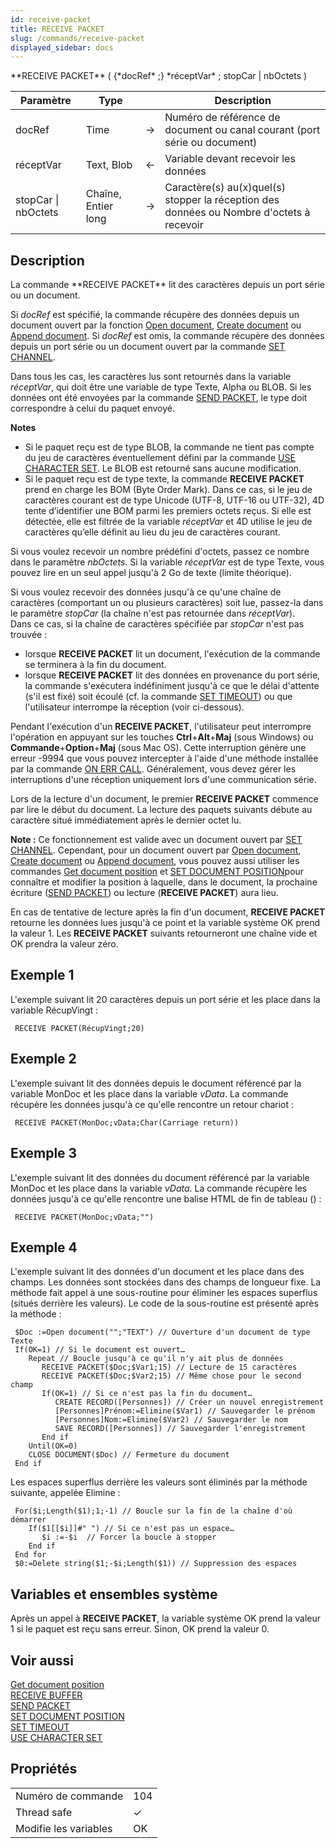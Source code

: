 ```yaml
---
id: receive-packet
title: RECEIVE PACKET
slug: /commands/receive-packet
displayed_sidebar: docs
---
```


<!--REF #_command_.RECEIVE PACKET.Syntax-->**RECEIVE PACKET** ( {*docRef* ;} *réceptVar* ; stopCar | nbOctets )<!-- END REF-->
<!--REF #_command_.RECEIVE PACKET.Params-->
| Paramètre | Type |  | Description |
| --- | --- | --- | --- |
| docRef | Time | &#8594;  | Numéro de référence de document ou canal courant (port série ou document) |
| réceptVar | Text, Blob | &#8592; | Variable devant recevoir les données |
| stopCar &#124; nbOctets | Chaîne, Entier long | &#8594;  | Caractère(s) au(x)quel(s) stopper la réception des données ou Nombre d'octets à recevoir |

<!-- END REF-->

## Description 

<!--REF #_command_.RECEIVE PACKET.Summary-->La commande **RECEIVE PACKET** lit des caractères depuis un port série ou un document.<!-- END REF-->

Si *docRef* est spécifié, la commande récupère des données depuis un document ouvert par la fonction [Open document](open-document.md), [Create document](create-document.md) ou [Append document](append-document.md). Si *docRef* est omis, la commande récupère des données depuis un port série ou un document ouvert par la commande [SET CHANNEL](set-channel.md). 

Dans tous les cas, les caractères lus sont retournés dans la variable *réceptVar*, qui doit être une variable de type Texte, Alpha ou BLOB. Si les données ont été envoyées par la commande [SEND PACKET](send-packet.md), le type doit correspondre à celui du paquet envoyé.

**Notes**

* Si le paquet reçu est de type BLOB, la commande ne tient pas compte du jeu de caractères éventuellement défini par la commande [USE CHARACTER SET](use-character-set.md). Le BLOB est retourné sans aucune modification.
* Si le paquet reçu est de type texte, la commande **RECEIVE PACKET** prend en charge les BOM (Byte Order Mark). Dans ce cas, si le jeu de caractères courant est de type Unicode (UTF-8, UTF-16 ou UTF-32), 4D tente d’identifier une BOM parmi les premiers octets reçus. Si elle est détectée, elle est filtrée de la variable *réceptVar* et 4D utilise le jeu de caractères qu’elle définit au lieu du jeu de caractères courant.

Si vous voulez recevoir un nombre prédéfini d'octets, passez ce nombre dans le paramètre *nbOctets*. Si la variable *réceptVar* est de type Texte, vous pouvez lire en un seul appel jusqu'à 2 Go de texte (limite théorique). 

Si vous voulez recevoir des données jusqu'à ce qu'une chaîne de caractères (comportant un ou plusieurs caractères) soit lue, passez-la dans le paramètre *stopCar* (la chaîne n'est pas retournée dans *réceptVar*).   
Dans ce cas, si la chaîne de caractères spécifiée par *stopCar* n'est pas trouvée :

* lorsque **RECEIVE PACKET** lit un document, l'exécution de la commande se terminera à la fin du document.
* lorsque **RECEIVE PACKET** lit des données en provenance du port série, la commande s'exécutera indéfiniment jusqu'à ce que le délai d'attente (s'il est fixé) soit écoulé (cf. la commande [SET TIMEOUT](set-timeout.md)) ou que l'utilisateur interrompe la réception (voir ci-dessous).

Pendant l'exécution d'un **RECEIVE PACKET**, l'utilisateur peut interrompre l'opération en appuyant sur les touches **Ctrl**+**Alt**+**Maj** (sous Windows) ou **Commande**+**Option**+**Maj** (sous Mac OS). Cette interruption génère une erreur -9994 que vous pouvez intercepter à l'aide d'une méthode installée par la commande [ON ERR CALL](on-err-call.md). Généralement, vous devez gérer les interruptions d'une réception uniquement lors d'une communication série. 

Lors de la lecture d'un document, le premier **RECEIVE PACKET** commence par lire le début du document. La lecture des paquets suivants débute au caractère situé immédiatement après le dernier octet lu.

**Note :** Ce fonctionnement est valide avec un document ouvert par [SET CHANNEL](set-channel.md). Cependant, pour un document ouvert par [Open document](open-document.md), [Create document](create-document.md) ou [Append document](append-document.md), vous pouvez aussi utiliser les commandes [Get document position](get-document-position.md) et [SET DOCUMENT POSITION](set-document-position.md)pour connaître et modifier la position à laquelle, dans le document, la prochaine écriture ([SEND PACKET](send-packet.md)) ou lecture (**RECEIVE PACKET**) aura lieu.

En cas de tentative de lecture après la fin d'un document, **RECEIVE PACKET** retourne les données lues jusqu'à ce point et la variable système OK prend la valeur 1\. Les **RECEIVE PACKET** suivants retourneront une chaîne vide et OK prendra la valeur zéro.

## Exemple 1 

L'exemple suivant lit 20 caractères depuis un port série et les place dans la variable RécupVingt :

```4d
 RECEIVE PACKET(RécupVingt;20)
```

## Exemple 2 

L'exemple suivant lit des données depuis le document référencé par la variable MonDoc et les place dans la variable *vData*. La commande récupère les données jusqu'à ce qu'elle rencontre un retour chariot :

```4d
 RECEIVE PACKET(MonDoc;vData;Char(Carriage return))
```

## Exemple 3 

L'exemple suivant lit des données du document référencé par la variable MonDoc et les place dans la variable *vData*. La commande récupère les données jusqu'à ce qu'elle rencontre une balise HTML de fin de tableau (*</TD>*) : 

```4d
 RECEIVE PACKET(MonDoc;vData;"")
```

## Exemple 4 

L'exemple suivant lit des données d'un document et les place dans des champs. Les données sont stockées dans des champs de longueur fixe. La méthode fait appel à une sous-routine pour éliminer les espaces superflus (situés derrière les valeurs). Le code de la sous-routine est présenté après la méthode : 

```4d
 $Doc :=Open document("";"TEXT") // Ouverture d'un document de type Texte
 If(OK=1) // Si le document est ouvert…
    Repeat // Boucle jusqu'à ce qu'il n'y ait plus de données
       RECEIVE PACKET($Doc;$Var1;15) // Lecture de 15 caractères
       RECEIVE PACKET($Doc;$Var2;15) // Même chose pour le second champ
       If(OK=1) // Si ce n'est pas la fin du document…
          CREATE RECORD([Personnes]) // Créer un nouvel enregistrement
          [Personnes]Prénom:=Elimine($Var1) // Sauvegarder le prénom
          [Personnes]Nom:=Elimine($Var2) // Sauvegarder le nom
          SAVE RECORD([Personnes]) // Sauvegarder l'enregistrement
       End if
    Until(OK=0)
    CLOSE DOCUMENT($Doc) // Fermeture du document
 End if
```

Les espaces superflus derrière les valeurs sont éliminés par la méthode suivante, appelée Elimine : 

```4d
 For($i;Length($1);1;-1) // Boucle sur la fin de la chaîne d'où démarrer
    If($1[[$i]]#" ") // Si ce n'est pas un espace…
       $i :=-$i  // Forcer la boucle à stopper
    End if
 End for
 $0:=Delete string($1;-$i;Length($1)) // Suppression des espaces
```

## Variables et ensembles système 

Après un appel à **RECEIVE PACKET**, la variable système OK prend la valeur 1 si le paquet est reçu sans erreur. Sinon, OK prend la valeur 0.

## Voir aussi 

[Get document position](get-document-position.md)  
[RECEIVE BUFFER](receive-buffer.md)  
[SEND PACKET](send-packet.md)  
[SET DOCUMENT POSITION](set-document-position.md)  
[SET TIMEOUT](set-timeout.md)  
[USE CHARACTER SET](use-character-set.md)  

## Propriétés

|  |  |
| --- | --- |
| Numéro de commande | 104 |
| Thread safe | &check; |
| Modifie les variables | OK |


